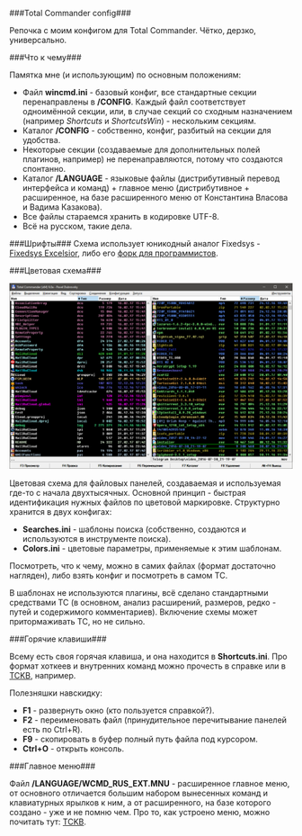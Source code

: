###Total Commander config###

Репочка с моим конфигом для Total Commander. Чётко, дерзко, универсально.

###Что к чему###

Памятка мне (и использующим) по основным положениям:
- Файл **wincmd.ini** - базовый конфиг, все стандартные секции перенаправлены в **/CONFIG**. Каждый файл соответствует одноимённой секции, или, в случае секций со сходным назначением (например *Shortcuts* и *ShortcutsWin*) - нескольким секциям.
- Каталог **/CONFIG** - собственно, конфиг, разбитый на секции для удобства.
- Некоторые секции (создаваемые для дополнительных полей плагинов, например) не перенаправляются, потому что создаются спонтанно.
- Каталог **/LANGUAGE** - языковые файлы (дистрибутивный перевод интерфейса и команд) + главное меню (дистрибутивное + расширенное, на базе расширенного меню от Константина Власова и Вадима Казакова).
- Все файлы стараемся хранить в кодировке UTF-8.
- Всё на русском, такие дела.

###Шрифты###
Схема использует юникодный аналог Fixedsys - [Fixedsys Excelsior](http://www.fixedsysexcelsior.com/), либо его [форк для программистов](https://github.com/kika/fixedsys).


###Цветовая схема###

<img src="./images/colors.png" />

Цветовая схема для файловых панелей, создаваемая и используемая где-то с начала двухтысячных. Основной принцип - быстрая идентификация нужных файлов по цветовой маркировке. Структурно хранится в двух конфигах:
- **Searches.ini** - шаблоны поиска (собственно, создаются и используются в инструменте поиска).
- **Colors.ini** - цветовые параметры, применяемые к этим шаблонам.

Посмотреть, что к чему, можно в самих файлах (формат достаточно нагляден), либо взять конфиг и посмотреть в самом TC.

В шаблонах не используются плагины, всё сделано стандартными средствами TC (в основном, анализ расширений, размеров, редко - путей и содержимого комментариев). Включение схемы может притормаживать TC, но не сильно.

###Горячие клавиши###

Всему есть своя горячая клавиша, и она находится в **Shortcuts.ini**. Про формат хоткеев и внутренних команд можно прочесть в справке или в [TCKB](http://tckb.ru/wiki/%D0%93%D0%BE%D1%80%D1%8F%D1%87%D0%B8%D0%B5_%D0%BA%D0%BB%D0%B0%D0%B2%D0%B8%D1%88%D0%B8), например.

Полезняшки навскидку:
- **F1** - развернуть окно (кто пользуется справкой?).
- **F2** - переименовать файл (принудительное перечитывание панелей есть по Ctrl+R).
- **F9** - скопировать в буфер полный путь файла под курсором.
- **Ctrl+O** - открыть консоль.

###Главное меню###

Файл **/LANGUAGE/WCMD_RUS_EXT.MNU** - расширенное главное меню, от основного отличается большим набором вынесенных команд и клавиатурных ярылков к ним, а от расширенного, на базе которого создано - уже и не помню чем. Про то, как устроено меню, можно почитать тут: [TCKB](http://tckb.ru/wiki/%D0%A1%D0%B2%D0%BE%D1%91_%D0%BC%D0%B5%D0%BD%D1%8E:_%D1%80%D0%B0%D0%B7%D0%B1%D0%B8%D1%80%D0%B0%D0%B5%D0%BC%D1%81%D1%8F_%D0%B7%D0%B0_%D0%B4%D0%B5%D1%81%D1%8F%D1%82%D1%8C_%D0%BC%D0%B8%D0%BD%D1%83%D1%82).